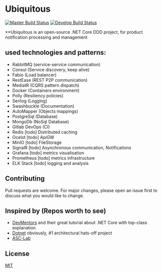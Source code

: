 # Ubiquitous
[![Master Build Status ](https://gitlab.com/Ruzanowski/ubiquitous/badges/master/build.svg)](https://gitlab.com/Ruzanowski/ubiquitous/badges/master/build.svg)
[![Develop Build Status ](https://gitlab.com/Ruzanowski/ubiquitous/badges/develop/build.svg)](https://gitlab.com/Ruzanowski/ubiquitous/badges/develop/build.svg)

**Ubiquitous is an open-source .NET Core DDD project, for product notification processing and management 

**used technologies and patterns:**
----------------
- RabbitMQ (service-service communication)
- Consul (Service discovery, keep alive)
- Fabio (Load balancer)
- RestEase (REST P2P communication)
- MediatR (CQRS pattern dispatch)
- Docker (Containers environment)
- Polly (Resiliency policies)
- Serilog (Logging)
- Swashbuckle (Documentation)
- AutoMapper (Objects mappings)
- PostgreSql (Database)
- MongoDb (NoSql Database)
- Gitlab DevOps (CI)
- Redis [todo] Distributed caching
- Ocelot [todo] ApiGW
- MinIO [todo] FileStorage
- SignalR [todo] Asynchronous communication, Notifications
- Grafana [todo] metrics visualisation
- Prometheus [todo] metrics infrastructure
- ELK Stack [todo] logging and analysis

## Contributing
Pull requests are welcome. For major changes, please open an issue first to discuss what you would like to change.

## Inspired by (Repos worth to see)
- [DevMentors](https://github.com/devmentors) and their great tutorial about .NET Core with top-class explanation
- [Dotnet](https://github.com/dotnet-architecture/eShopOnContainers) obviously, #1 architectural hats-off project
- [ASC-Lab](https://github.com/asc-lab/dotnetcore-microservices-poc)

## License
[MIT](https://choosealicense.com/licenses/mit/)
